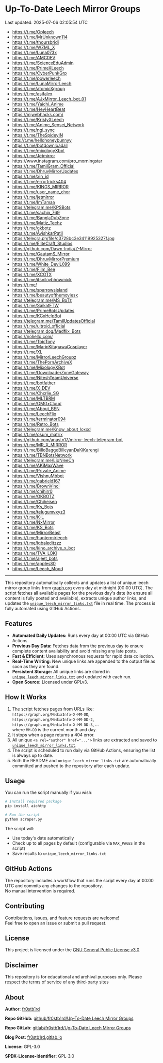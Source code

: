# Up-To-Date Leech Mirror Groups

Last updated: 2025-07-06 02:05:54 UTC

- https://t.me/Opleech
- https://t.me/MrUnknown114
- https://t.me/thoursbridi
- https://t.me/WZML_X
- https://t.me/Luna073x
- https://t.me/AMCDEV
- https://t.me/ScienceEduAdmin
- https://t.me/PrimeXLeech
- https://t.me/CyberPunkGrp
- https://t.me/powerleech
- https://t.me/LunaMirrorLeech
- https://t.me/atomicXgroup
- https://t.me/asifalex
- https://t.me/AJxMirror_Leech_bot_01
- https://t.me/Yaichi_Anime
- https://t.me/HeyHeartBeat
- https://mjwebhacks.com/
- https://t.me/KristyXLeech
- https://t.me/Anime_Sensei_Network
- https://t.me/ngi_sync
- https://t.me/TheSpideyIN
- http://t.me/hellohoneybunnyy
- https://t.me/botdownloadall
- https://t.me/mixologyXbot
- https://t.me/Jetmirror
- https://www.instagram.com/pro_morningstar
- https://t.me/TamilGram_Official
- https://t.me/DhruvMirrorUpdates
- https://t.me/xin_id
- https://t.me/errortricks404
- https://t.me/KINGS_MIRROR
- https://t.me/user_name_chor
- https://t.me/jetmirror
- https://t.me/ImTamaa
- https://telegram.me/KPSBots
- https://t.me/sachin_769
- https://t.me/BanglaDubZone
- https://t.me/Matiz_Techz
- https://t.me/gkbotz
- https://t.me/AvishkarPatil
- https://telegra.ph/file/c3728bc3e34119925327f.jpg
- https://t.me/EliteCraft_Studios
- https://github.com/Dawn-India/Z-Mirror
- https://t.me/GautamS_Mirror
- https://t.me/DhruvMirrorPremium
- https://t.me/White_DeviL099
- https://t.me/Film_Bee
- https://t.me/XCOTX
- https://t.me/itsniloybhowmick
- https://t.me/
- https://t.me/sparrowsisland
- https://t.me/beautyofthemoviesx
- https://telegram.me/MS_BoTz
- https://t.me/SaikatFTW
- https://t.me/PrimeBotsUpdates
- https://t.me/KCxHelpBot
- https://telegram.me/TamilUpdatesOfficial
- https://t.me/ultroid_official
- https://telegram.dog/Madflix_Bots
- https://nohello.com/
- https://t.me/ToicTony
- https://t.me/MarinKitagawaCosplayer
- https://t.me/XL
- https://t.me/MirrorLeechGroupz
- https://t.me/ThePornArchiveX
- https://t.me/MixologyXBot
- https://t.me/DownloaderZoneGateway
- https://t.me/NiteshTeamUniverse
- https://t.me/botfather
- https://t.me/X-DEV
- https://t.me/Chxrlie_SG
- https://t.me/MLTBRM
- https://t.me/OMGxCloud
- https://t.me/About_BEN
- https://t.me/LeechFlix
- https://t.me/terminator094
- https://t.me/Retro_Bots
- https://telegram.me/Know_about_loxxd
- https://t.me/osum_matrix
- https://github.com/anasty17/mirror-leech-telegram-bot
- https://t.me/MR_X_MIRROR
- https://t.me/BilloBaggeBilleyanDaKiKarengi
- https://t.me/TBNBotsNetwork
- https://telegram.me/LioNleeCh
- https://t.me/AKiMaxWave
- https://t.me/Private_Anime
- https://t.me/VishnuMbbot
- https://t.me/gabrield167
- https://t.me/BrownVinci
- https://t.me/chihirr0
- https://t.me/GKBOTZ
- https://t.me/Chiheisen
- https://t.me/Ks_Bots
- https://t.me/telugumvxyz3
- https://t.me/K-L
- https://t.me/NxMirror
- https://t.me/KS_Bots
- https://t.me/MirrorBeast
- https://t.me/huntermirleech
- https://t.me/iqbaleditzzz
- https://t.me/kino_archive_x_bot
- https://t.me/TVA_LOKl
- https://t.me/ajeet_bots
- https://t.me/apples80
- https://t.me/Leech_Mood

---

This repository automatically collects and updates a list of unique leech mirror group links from [graph.org](https://graph.org) every day at midnight (00:00 UTC). The script fetches all available pages for the previous day's date (to ensure all content is fully posted and available), extracts unique author links, and updates the [`unique_leech_mirror_links.txt`](unique_leech_mirror_links.txt) file in real time. The process is fully automated using GitHub Actions.

## Features

- **Automated Daily Updates:** Runs every day at 00:00 UTC via GitHub Actions.
- **Previous Day Data:** Fetches data from the previous day to ensure complete content availability and avoid missing any late posts.
- **Fast & Efficient:** Uses asynchronous requests for rapid data collection.
- **Real-Time Writing:** New unique links are appended to the output file as soon as they are found.
- **Persistent Storage:** All unique links are stored in [`unique_leech_mirror_links.txt`](unique_leech_mirror_links.txt) and updated with each run.
- **Open Source:** Licensed under GPLv3.

## How It Works

1. The script fetches pages from URLs like:  
   `https://graph.org/MediaInfo-X-MM-DD`,  
   `https://graph.org/MediaInfo-X-MM-DD-2`,  
   `https://graph.org/MediaInfo-X-MM-DD-3`, ...  
   where `MM-DD` is the current month and day.
2. It stops when a page returns a 404 error.
3. All unique `<a rel="author" href="...">` links are extracted and saved to [`unique_leech_mirror_links.txt`](unique_leech_mirror_links.txt).
4. The script is scheduled to run daily via GitHub Actions, ensuring the list is always up to date.
5. Both the README and `unique_leech_mirror_links.txt` are automatically committed and pushed to the repository after each update.

## Usage

You can run the script manually if you wish:

```bash
# Install required package
pip install aiohttp

# Run the script
python scraper.py
```

The script will:
- Use today's date automatically
- Check up to all pages by default (configurable via `MAX_PAGES` in the script)
- Save results to `unique_leech_mirror_links.txt`

## GitHub Actions

The repository includes a workflow that runs the script every day at 00:00 UTC and commits any changes to the repository.  
No manual intervention is required.

## Contributing

Contributions, issues, and feature requests are welcome!  
Feel free to open an issue or submit a pull request.

## License

This project is licensed under the [GNU General Public License v3.0](LICENSE).

## Disclaimer
This repository is for educational and archival purposes only. Please respect the terms of service of any third-party sites

## About

**Author:** [fr0stb1rd](https://fr0stb1rd.gitlab.io/) 

**Repo GitHub:** [github/fr0stb1rd/Up-To-Date Leech Mirror Groups](https://github.com/b1rdfr0st/Up-To-Date-Leech-Mirror-Groups)

**Repo GitLab:** [gitlab/fr0stb1rd/Up-To-Date Leech Mirror Groups](https://gitlab.com/fr0stb1rd/up-to-date-leech-mirror-groups)

**Blog Post:**  [fr0stb1rd.gitlab.io](https://fr0stb1rd.gitlab.io/posts/up-to-date-leech-mirror-groups-automatic-telegram-group-link-collector/)

**License:** GPL-3.0

**SPDX-License-Identifier:** GPL-3.0
